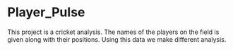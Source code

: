 # Player_Pulse
This project is a cricket analysis. The names of the players on the field is given along with their positions. Using this data we make different analysis. 
